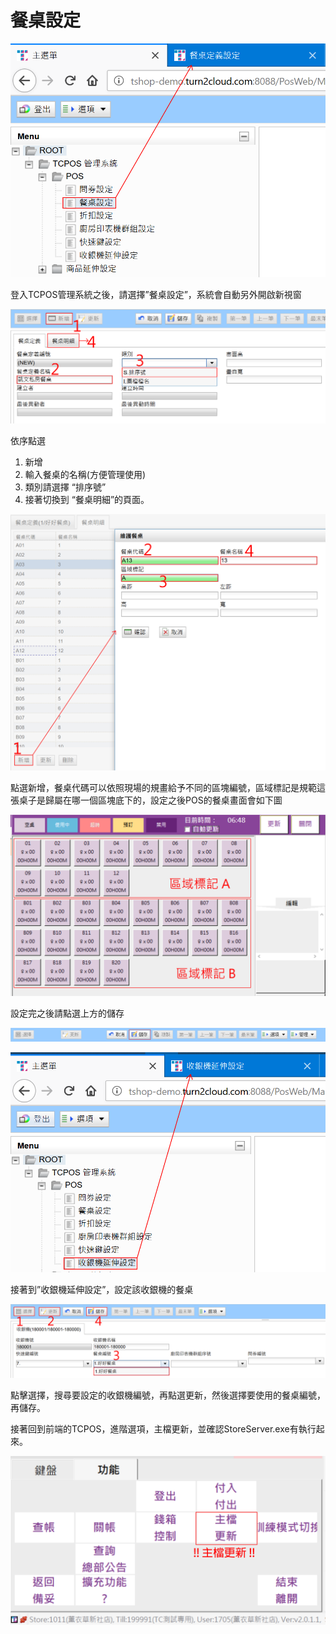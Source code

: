 # 餐桌設定

![](../.gitbook/assets/0%20%288%29.png)

登入TCPOS管理系統之後，請選擇”餐桌設定”，系統會自動另外開啟新視窗

![](../.gitbook/assets/1%20%284%29.png)

依序點選

1. 新增
2. 輸入餐桌的名稱\(方便管理使用\)
3. 類別請選擇 “排序號”
4. 接著切換到 “餐桌明細”的頁面。

![](../.gitbook/assets/2%20%2817%29.png)

點選新增，餐桌代碼可以依照現場的規畫給予不同的區塊編號，區域標記是規範這張桌子是歸屬在哪一個區塊底下的，設定之後POS的餐桌畫面會如下圖

![](../.gitbook/assets/3%20%2818%29.png)

設定完之後請點選上方的儲存

![](../.gitbook/assets/4%20%288%29.png)

![](../.gitbook/assets/5%20%285%29.png)

接著到”收銀機延伸設定”，設定該收銀機的餐桌

![](../.gitbook/assets/6%20%281%29.png)

點擊選擇，搜尋要設定的收銀機編號，再點選更新，然後選擇要使用的餐桌編號，再儲存。

接著回到前端的TCPOS，進階選項，主檔更新，並確認StoreServer.exe有執行起來。

![](../.gitbook/assets/7%20%283%29.png)

